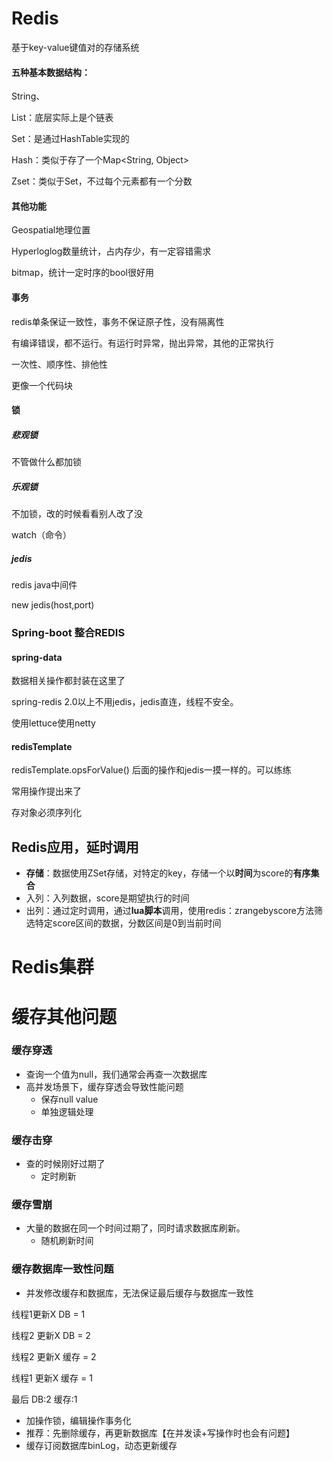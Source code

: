 # Redis

基于key-value键值对的存储系统

#### 五种基本数据结构：

String、

List：底层实际上是个链表

Set：是通过HashTable实现的

Hash：类似于存了一个Map<String, Object>

Zset：类似于Set，不过每个元素都有一个分数

#### 其他功能

Geospatial地理位置

Hyperloglog数量统计，占内存少，有一定容错需求

bitmap，统计一定时序的bool很好用

#### 事务

redis单条保证一致性，事务不保证原子性，没有隔离性

有编译错误，都不运行。有运行时异常，抛出异常，其他的正常执行

一次性、顺序性、排他性

更像一个代码块

#### 锁

##### 悲观锁

不管做什么都加锁

##### 乐观锁

不加锁，改的时候看看别人改了没

watch（命令）

##### jedis

redis java中间件

new jedis(host,port)

### Spring-boot 整合REDIS

#### spring-data 

数据相关操作都封装在这里了

spring-redis 2.0以上不用jedis，jedis直连，线程不安全。

使用lettuce使用netty

#### redisTemplate

redisTemplate.opsForValue() 后面的操作和jedis一摸一样的。可以练练

常用操作提出来了

存对象必须序列化

## Redis应用，延时调用

- **存储**：数据使用ZSet存储，对特定的key，存储一个以**时间**为score的**有序集合**
- 入列：入列数据，score是期望执行的时间
- 出列：通过定时调用，通过**lua脚本**调用，使用redis：zrangebyscore方法筛选特定score区间的数据，分数区间是0到当前时间

# Redis集群

# 缓存其他问题

### 缓存穿透

- 查询一个值为null，我们通常会再查一次数据库
- 高并发场景下，缓存穿透会导致性能问题
  - 保存null value
  - 单独逻辑处理

### 缓存击穿

- 查的时候刚好过期了
  - 定时刷新

### 缓存雪崩

- 大量的数据在同一个时间过期了，同时请求数据库刷新。
  - 随机刷新时间

### 缓存数据库一致性问题

- 并发修改缓存和数据库，无法保证最后缓存与数据库一致性

线程1更新X DB = 1

线程2 更新X DB = 2

线程2 更新X 缓存 = 2

线程1 更新X 缓存 = 1

最后 DB:2 缓存:1

- 加操作锁，编辑操作事务化
- 推荐：先删除缓存，再更新数据库【在并发读+写操作时也会有问题】
- 缓存订阅数据库binLog，动态更新缓存

